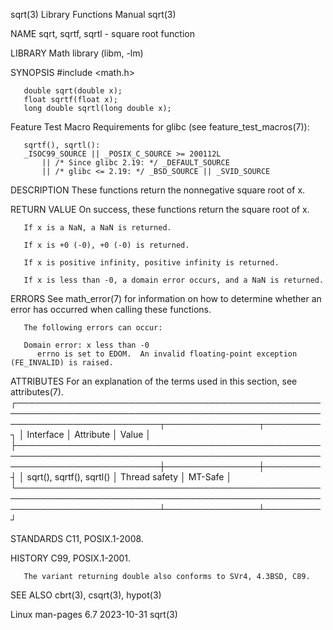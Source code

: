 sqrt(3)								   Library Functions Manual							       sqrt(3)

NAME
       sqrt, sqrtf, sqrtl - square root function

LIBRARY
       Math library (libm, -lm)

SYNOPSIS
       #include <math.h>

       double sqrt(double x);
       float sqrtf(float x);
       long double sqrtl(long double x);

   Feature Test Macro Requirements for glibc (see feature_test_macros(7)):

       sqrtf(), sqrtl():
	   _ISOC99_SOURCE || _POSIX_C_SOURCE >= 200112L
	       || /* Since glibc 2.19: */ _DEFAULT_SOURCE
	       || /* glibc <= 2.19: */ _BSD_SOURCE || _SVID_SOURCE

DESCRIPTION
       These functions return the nonnegative square root of x.

RETURN VALUE
       On success, these functions return the square root of x.

       If x is a NaN, a NaN is returned.

       If x is +0 (-0), +0 (-0) is returned.

       If x is positive infinity, positive infinity is returned.

       If x is less than -0, a domain error occurs, and a NaN is returned.

ERRORS
       See math_error(7) for information on how to determine whether an error has occurred when calling these functions.

       The following errors can occur:

       Domain error: x less than -0
	      errno is set to EDOM.  An invalid floating-point exception (FE_INVALID) is raised.

ATTRIBUTES
       For an explanation of the terms used in this section, see attributes(7).
       ┌───────────────────────────────────────────────────────────────────────────────────────────────────────────────────────────┬───────────────┬─────────┐
       │ Interface														   │ Attribute	   │ Value   │
       ├───────────────────────────────────────────────────────────────────────────────────────────────────────────────────────────┼───────────────┼─────────┤
       │ sqrt(), sqrtf(), sqrtl()												   │ Thread safety │ MT-Safe │
       └───────────────────────────────────────────────────────────────────────────────────────────────────────────────────────────┴───────────────┴─────────┘

STANDARDS
       C11, POSIX.1-2008.

HISTORY
       C99, POSIX.1-2001.

       The variant returning double also conforms to SVr4, 4.3BSD, C89.

SEE ALSO
       cbrt(3), csqrt(3), hypot(3)

Linux man-pages 6.7							  2023-10-31								       sqrt(3)
